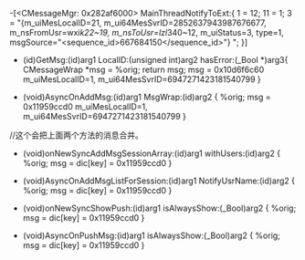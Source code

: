 
<!-- -[<CMessageMgr: 0x282af6000> GetUnReadCountInHello:shakeapp] -->

<!-- -[<CMessageMgr: 0x282af6000> GetMsg:wxid_6736jizor6ek22 LocalID:21 hasError:0x1705e1d40] -->

<!-- -[<CMessageMgr: 0x282af6000> CheckMessageStatus:wxid_6736jizor6ek22 Msg:{m_uiMesLocalID=21, m_ui64MesSvrID=2852637943987676677, m_nsFromUsr=wxi*k22~19, m_nsToUsr=lzl*340~12, m_uiStatus=3, type=1, msgSource="<msgsource><sequence_id>667684150</sequence_id></msgsource>"} ] -->



<!-- -[<CMessageMgr: 0x282af6000> onNewSyncAddMsgSessionArray:{
    "wxid_6736jizor6ek22" = "{m_uiMesLocalID=21, m_ui64MesSvrID=2852637943987676677, m_nsFromUsr=wxi*k22~19, m_nsToUsr=lzl*340~12, m_uiStatus=3, type=1, msgSource=\"<msgsource><sequence_id>667684150</sequence_id></msgsource>\"} ";
} withUsers:{(
    "wxid_6736jizor6ek22"
)}] -->

<!-- -[<CMessageMgr: 0x282af6000> AsyncOnAddMsgListForSession:{
    "wxid_6736jizor6ek22" = "{m_uiMesLocalID=21, m_ui64MesSvrID=2852637943987676677, m_nsFromUsr=wxi*k22~19, m_nsToUsr=lzl*340~12, m_uiStatus=3, type=1, msgSource=\"<msgsource><sequence_id>667684150</sequence_id></msgsource>\"} ";
} NotifyUsrName:{(
    "wxid_6736jizor6ek22"
)}] -->

<!-- -[<CMessageMgr: 0x282af6000> onNewSyncShowPush:{m_uiMesLocalID=21, m_ui64MesSvrID=2852637943987676677, m_nsFromUsr=wxi*k22~19, m_nsToUsr=lzl*340~12, m_uiStatus=3, type=1, msgSource="<msgsource><sequence_id>667684150</sequence_id></msgsource>"}  isAlwaysShow:1] -->

<!-- -[<CMessageMgr: 0x282af6000> AsyncOnPushMsg:{m_uiMesLocalID=21, m_ui64MesSvrID=2852637943987676677, m_nsFromUsr=wxi*k22~19, m_nsToUsr=lzl*340~12, m_uiStatus=3, type=1, msgSource="<msgsource><sequence_id>667684150</sequence_id></msgsource>"}  isAlwaysShow:1] -->


<!-- -[<CMessageMgr: 0x282af6000> GetUnReadCount:wxid_6736jizor6ek22] -->

-[<CMessageMgr: 0x282af6000> MainThreadNotifyToExt:{
    1 = 12;
    11 = 1;
    3 = "{m_uiMesLocalID=21, m_ui64MesSvrID=2852637943987676677, m_nsFromUsr=wxi*k22~19, m_nsToUsr=lzl*340~12, m_uiStatus=3, type=1, msgSource=\"<msgsource><sequence_id>667684150</sequence_id></msgsource>\"} ";
}]

<!-- GetUnReadCountInHello -->
- (id)GetMsg:(id)arg1 LocalID:(unsigned int)arg2 hasError:(_Bool *)arg3{
    CMessageWrap *msg = %orig;
    return msg;
    msg = 0x10d6f6c60
    m_uiMesLocalID=1, m_ui64MesSvrID=6947271423181540799
}

- (void)AsyncOnAddMsg:(id)arg1 MsgWrap:(id)arg2 {
    %orig;
    msg = 0x11959ccd0
    m_uiMesLocalID=1, m_ui64MesSvrID=6947271423181540799 
}

//这个会把上面两个方法的消息合并。
- (void)onNewSyncAddMsgSessionArray:(id)arg1 withUsers:(id)arg2 {
    %orig;
    msg = dic[key] = 0x11959ccd0
}
- (void)AsyncOnAddMsgListForSession:(id)arg1 NotifyUsrName:(id)arg2 {
    %orig;
    msg = dic[key] = 0x11959ccd0
}



- (void)onNewSyncShowPush:(id)arg1 isAlwaysShow:(_Bool)arg2 {
    %orig;
    msg = dic[key] = 0x11959ccd0
}

- (void)AsyncOnPushMsg:(id)arg1 isAlwaysShow:(_Bool)arg2 {
    %orig;
    msg = dic[key] = 0x11959ccd0
}
